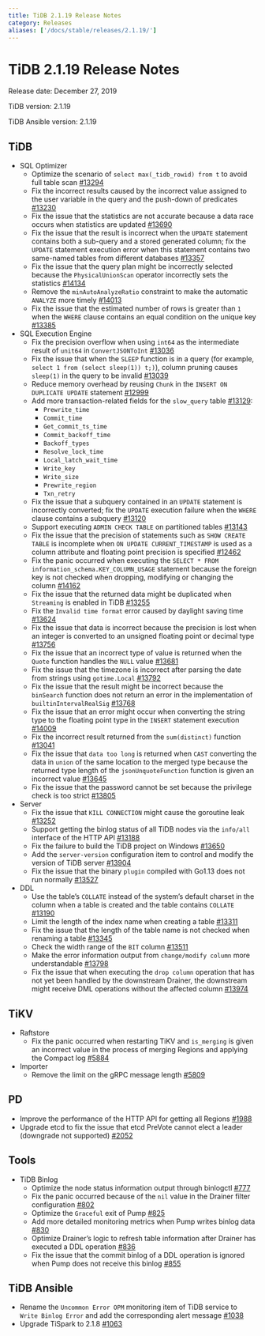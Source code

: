 ```yaml
---
title: TiDB 2.1.19 Release Notes
category: Releases
aliases: ['/docs/stable/releases/2.1.19/']
---
```


# TiDB 2.1.19 Release Notes

Release date: December 27, 2019

TiDB version: 2.1.19

TiDB Ansible version: 2.1.19

## TiDB

+ SQL Optimizer
    - Optimize the scenario of `select max(_tidb_rowid) from t` to avoid full table scan [#13294](https://github.com/pingcap/tidb/pull/13294)
    - Fix the incorrect results caused by the incorrect value assigned to the user variable in the query and the push-down of predicates [#13230](https://github.com/pingcap/tidb/pull/13230)
    - Fix the issue that the statistics are not accurate because a data race occurs when statistics are updated [#13690](https://github.com/pingcap/tidb/pull/13690)
    - Fix the issue that the result is incorrect when the `UPDATE` statement contains both a sub-query and a stored generated column; fix the `UPDATE` statement execution error when this statement contains two same-named tables from different databases [#13357](https://github.com/pingcap/tidb/pull/13357)
    - Fix the issue that the query plan might be incorrectly selected because the `PhysicalUnionScan` operator incorrectly sets the statistics [#14134](https://github.com/pingcap/tidb/pull/14134)
    - Remove the `minAutoAnalyzeRatio` constraint to make the automatic `ANALYZE` more timely [#14013](https://github.com/pingcap/tidb/pull/14013)
    - Fix the issue that the estimated number of rows is greater than `1` when the `WHERE` clause contains an equal condition on the unique key [#13385](https://github.com/pingcap/tidb/pull/13385)
+ SQL Execution Engine
    - Fix the precision overflow when using `int64` as the intermediate result of `unit64` in `ConvertJSONToInt` [#13036](https://github.com/pingcap/tidb/pull/13036)
    - Fix the issue that when the `SLEEP` function is in a query (for example, `select 1 from (select sleep(1)) t;)`), column pruning causes `sleep(1)` in the query to be invalid [#13039](https://github.com/pingcap/tidb/pull/13039)
    - Reduce memory overhead by reusing `Chunk` in the `INSERT ON DUPLICATE UPDATE` statement [#12999](https://github.com/pingcap/tidb/pull/12999)
    - Add more transaction-related fields for the `slow_query` table [#13129](https://github.com/pingcap/tidb/pull/13129):
        - `Prewrite_time`
        - `Commit_time`
        - `Get_commit_ts_time`
        - `Commit_backoff_time`
        - `Backoff_types`
        - `Resolve_lock_time`
        - `Local_latch_wait_time`
        - `Write_key`
        - `Write_size`
        - `Prewrite_region`
        - `Txn_retry`
    - Fix the issue that a subquery contained in an `UPDATE` statement is incorrectly converted; fix the `UPDATE` execution failure when the `WHERE` clause contains a subquery [#13120](https://github.com/pingcap/tidb/pull/13120)
    - Support executing `ADMIN CHECK TABLE` on partitioned tables [#13143](https://github.com/pingcap/tidb/pull/13143)
    - Fix the issue that the precision of statements such as `SHOW CREATE TABLE` is incomplete when `ON UPDATE CURRENT_TIMESTAMP` is used as a column attribute and floating point precision is specified [#12462](https://github.com/pingcap/tidb/pull/12462)
    - Fix the panic occurred when executing the `SELECT * FROM information_schema.KEY_COLUMN_USAGE` statement because the foreign key is not checked when dropping, modifying or changing the column [#14162](https://github.com/pingcap/tidb/pull/14162)
    - Fix the issue that the returned data might be duplicated when `Streaming` is enabled in TiDB [#13255](https://github.com/pingcap/tidb/pull/13255)
    - Fix the `Invalid time format` error caused by daylight saving time [#13624](https://github.com/pingcap/tidb/pull/13624)
    - Fix the issue that data is incorrect because the precision is lost when an integer is converted to an unsigned floating point or decimal type [#13756](https://github.com/pingcap/tidb/pull/13756)
    - Fix the issue that an incorrect type of value is returned when the `Quote` function handles the `NULL` value [#13681](https://github.com/pingcap/tidb/pull/13681)
    - Fix the issue that the timezone is incorrect after parsing the date from strings using `gotime.Local` [#13792](https://github.com/pingcap/tidb/pull/13792)
    - Fix the issue that the result might be incorrect because the `binSearch` function does not return an error in the implementation of `builtinIntervalRealSig` [#13768](https://github.com/pingcap/tidb/pull/13768)
    - Fix the issue that an error might occur when converting the string type to the floating point type in the `INSERT` statement execution [#14009](https://github.com/pingcap/tidb/pull/14009)
    - Fix the incorrect result returned from the `sum(distinct)` function [#13041](https://github.com/pingcap/tidb/pull/13041)
    - Fix the issue that `data too long` is returned when `CAST` converting the data in `union` of the same location to the merged type because the returned type length of the `jsonUnquoteFunction` function is given an incorrect value [#13645](https://github.com/pingcap/tidb/pull/13645)
    - Fix the issue that the password cannot be set because the privilege check is too strict [#13805](https://github.com/pingcap/tidb/pull/13805)
+ Server
    - Fix the issue that `KILL CONNECTION` might cause the goroutine leak [#13252](https://github.com/pingcap/tidb/pull/13252)
    - Support getting the binlog status of all TiDB nodes via the `info/all` interface of the HTTP API [#13188](https://github.com/pingcap/tidb/pull/13188)
    - Fix the failure to build the TiDB project on Windows [#13650](https://github.com/pingcap/tidb/pull/13650)
    - Add the `server-version` configuration item to control and modify the version of TiDB server [#13904](https://github.com/pingcap/tidb/pull/13904)
    - Fix the issue that the binary `plugin` compiled with Go1.13 does not run normally [#13527](https://github.com/pingcap/tidb/pull/13527)
+ DDL
    - Use the table’s `COLLATE` instead of the system’s default charset in the column when a table is created and the table contains `COLLATE` [#13190](https://github.com/pingcap/tidb/pull/13190)
    - Limit the length of the index name when creating a table [#13311](https://github.com/pingcap/tidb/pull/13311)
    - Fix the issue that the length of  the table name is not checked when renaming a table [#13345](https://github.com/pingcap/tidb/pull/13345)
    - Check the width range of the `BIT` column [#13511](https://github.com/pingcap/tidb/pull/13511)
    - Make the error information output from `change/modify column` more understandable [#13798](https://github.com/pingcap/tidb/pull/13798)
    - Fix the issue that when executing the `drop column` operation that has not yet been handled by the downstream Drainer, the downstream might receive DML operations without the affected column [#13974](https://github.com/pingcap/tidb/pull/13974)

## TiKV

+ Raftstore
    - Fix the panic occurred when restarting TiKV and `is_merging` is given an incorrect value in the process of merging Regions and applying the Compact log [#5884](https://github.com/tikv/tikv/pull/5884)
+ Importer
    - Remove the limit on the gRPC message length [#5809](https://github.com/tikv/tikv/pull/5809)

## PD

- Improve the performance of the HTTP API for getting all Regions [#1988](https://github.com/pingcap/pd/pull/1988)
- Upgrade etcd to fix the issue that etcd PreVote cannot elect a leader (downgrade not supported) [#2052](https://github.com/pingcap/pd/pull/2052)

## Tools

+ TiDB Binlog
    - Optimize the node status information output through binlogctl [#777](https://github.com/pingcap/tidb-binlog/pull/777)
    - Fix the panic occurred because of the `nil` value in the Drainer filter configuration [#802](https://github.com/pingcap/tidb-binlog/pull/802)
    - Optimize the `Graceful` exit of Pump [#825](https://github.com/pingcap/tidb-binlog/pull/825)
    - Add more detailed monitoring metrics when Pump writes binlog data [#830](https://github.com/pingcap/tidb-binlog/pull/830)
    - Optimize Drainer’s logic to refresh table information after Drainer has executed a DDL operation [#836](https://github.com/pingcap/tidb-binlog/pull/836)
    - Fix the issue that the commit binlog of a DDL operation is ignored when Pump does not receive this binlog [#855](https://github.com/pingcap/tidb-binlog/pull/855)

## TiDB Ansible

- Rename the `Uncommon Error OPM` monitoring item of TiDB service to `Write Binlog Error` and add the corresponding alert message [#1038](https://github.com/pingcap/tidb-ansible/pull/1038)
- Upgrade TiSpark to 2.1.8 [#1063](https://github.com/pingcap/tidb-ansible/pull/1063)
